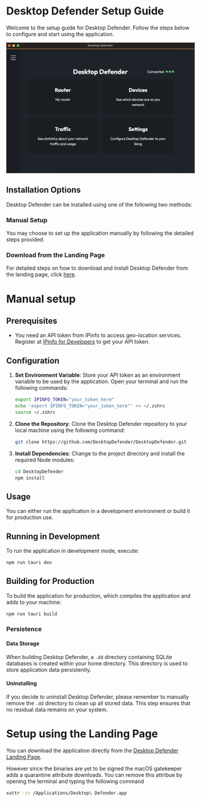 
# Desktop Defender Setup Guide

Welcome to the setup guide for Desktop Defender. Follow the steps below to configure and start using the application.

![alt text](image.png)


## Installation Options
Desktop Defender can be installed using one of the following two methods:

### Manual Setup

You may choose to set up the application manually by following the detailed steps provided.


### Download from the Landing Page

For detailed steps on how to download and install Desktop Defender from the landing page, click [here](#setup-using-the-landing-page).



# Manual setup
## Prerequisites

- You need an API token from IPinfo to access geo-location services. Register at [IPinfo for Developers](https://ipinfo.io/developers) to get your API token.

## Configuration

1. **Set Environment Variable**:
   Store your API token as an environment variable to be used by the application. Open your terminal and run the following commands:
   ```bash
   export IPINFO_TOKEN="your_token_here"
   echo 'export IPINFO_TOKEN="your_token_here"' >> ~/.zshrc
   source ~/.zshrc
   ```
2. **Clone the Repository**:
    Clone the Desktop Defender repository to your local machine using the following command:
    ```bash
    git clone https://github.com/DesktopDefender/DesktopDefender.git
    ```
3. **Install Dependencies**:
    Change to the project directory and install the required Node modules:
    ```bash
    cd DesktopDefender
    npm install
    ```

## Usage
You can either run the application in a development environment or build it for production use.

## Running in Development
To run the application in development mode, execute:
```bash
npm run tauri dev
```

## Building for Production
To build the application for production, which compiles the application and adds to your machine:
```bash
npm run tauri build
```


### Persistence

#### Data Storage

When building Desktop Defender, a `.dd` directory containing SQLite databases is created within your home directory. This directory is used to store application data persistently.

#### Uninstalling

If you decide to uninstall Desktop Defender, please remember to manually remove the `.dd` directory to clean up all stored data. This step ensures that no residual data remains on your system.


# Setup using the Landing Page

You can download the application directly from the [Desktop Defender Landing Page](https://desktopdefender.app).

However since the binaries are yet to be signed the macOS gatekeeper adds a quarantine attribute downloads. You can remove this attribue by opening the terminal and typing the following command

```bash
xattr -cr /Applications/Desktop\ Defender.app
```